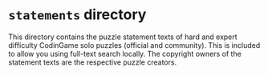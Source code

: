 # `statements` directory

This directory contains the puzzle statement texts of hard and expert difficulty CodinGame solo puzzles (official and community).
This is included to allow you using full-text search locally.
The copyright owners of the statement texts are the respective puzzle creators.

